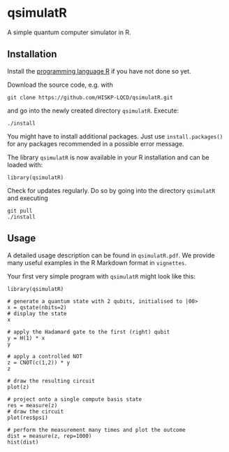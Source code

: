# qsimulatR

A simple quantum computer simulator in R.

## Installation

Install the [programming language R](https://www.r-project.org/) if you have not done so yet.

Download the source code, e.g. with
```
git clone https://github.com/HISKP-LQCD/qsimulatR.git
```
and go into the newly created directory `qsimulatR`.
Execute:
```
./install
```
You might have to install additional packages. Just use `install.packages()` for any packages recommended in a possible error message.

The library `qsimulatR` is now available in your R installation and can be loaded with:
```
library(qsimulatR)
```

Check for updates regularly. Do so by going into the directory `qsimulatR` and executing
```
git pull
./install
```

## Usage
A detailed usage description can be found in `qsimulatR.pdf`. We provide many useful examples in the R Markdown format in `vignettes`.

Your first very simple program with `qsimulatR` might look like this:
```
library(qsimulatR)

# generate a quantum state with 2 qubits, initialised to |00>
x = qstate(nbits=2)
# display the state
x

# apply the Hadamard gate to the first (right) qubit
y = H(1) * x
y

# apply a controlled NOT
z = CNOT(c(1,2)) * y
z

# draw the resulting circuit
plot(z)

# project onto a single compute basis state
res = measure(z)
# draw the circuit
plot(res$psi)

# perform the measurement many times and plot the outcome
dist = measure(z, rep=1000)
hist(dist)
```

